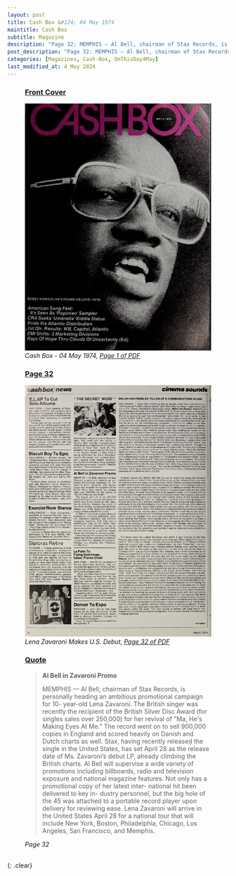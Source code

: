 ```yaml
---
layout: post
title: Cash Box &#124; 04 May 1974
maintitle: Cash Box
subtitle: Magazine
description: "Page 32: MEMPHIS — Al Bell, chairman of Stax Records, is personally heading an ambitious promotional campaign for 10- year-old Lena Zavaroni."
post_description: "Page 32: MEMPHIS — Al Bell, chairman of Stax Records, is personally heading an ambitious promotional campaign for 10- year-old Lena Zavaroni.."
categories: [Magazines, Cash-Box, OnThisDay4May]
last_modified_at: 4 May 2024
---
```


<figure class="fig1">
<h3 id="infobox1"><a href="#infobox1">Front Cover</a></h3>
<a href="/assets/images/magazines/cash-box/1974-05-04-01-cash-box.png"><img src="/assets/images/magazines/cash-box/1974-05-04-01-cash-box.png" class="full-width zoom-in" /></a>
<cite>Cash Box - 04 May 1974, <a class="external-link" href="https://www.worldradiohistory.com/Archive-All-Music/Cash-Box/70s/1974/CB-1974-05-04.pdf">Page 1 of PDF</a></cite>
</figure>

<figure class="fig2">
<h3 id="infobox2"><a href="#infobox2">Page 32</a></h3>
<a href="/assets/images/magazines/cash-box/1974-05-04-32-cash-box.png"><img src="/assets/images/magazines/cash-box/1974-05-04-32-cash-box.png" class="full-width zoom-in" /></a>
<cite>Lena Zavaroni Makes U.S. Debut, <a class="external-link" href="https://www.worldradiohistory.com/Archive-All-Music/Cash-Box/70s/1974/CB-1974-05-04.pdf#page=32">Page 32 of PDF</a></cite>
</figure>

<figure class="fig3">
<h3 id="infobox3"><a href="#infobox3">Quote</a></h3>
<blockquote>
<p><strong>Al Bell in Zavaroni Promo</strong></p>
<p>MEMPHIS — Al Bell, chairman of Stax Records, is personally heading an ambitious promotional campaign for 10- year-old Lena Zavaroni. The British singer was recently the recipient of the British Silver Disc Award (for singles sales over 250,000) for her revival of "Ma, He's Making Eyes At Me.” The record went on to sell 900,000 copies in England and scored heavily on Danish and Dutch charts as well. Stax, having recently released the single in the United States, has set April 28 as the release date of Ms. Zavaroni’s debut LP, already climbing the British charts. Al Bell will supervise a wide variety of promotions including billboards, radio and television exposure and national magazine features. Not only has a promotional copy of her latest inter- national hit been delivered to key in- dustry personnel, but the big hole of the 45 was attached to a portable record player upon delivery for reviewing ease. Lena Zavaroni will arrive in the United States April 28 for a national tour that will include New York, Boston, Philadelphia, Chicago, Los Angeles, San Francisco, and Memphis.</p>
</blockquote>
<cite>Page 32</cite>
</figure>

<br />{: .clear}

